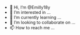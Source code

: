 - 👋 Hi, I’m @Emilly18y
- 👀 I’m interested in ...
- 🌱 I’m currently learning ...
- 💞️ I’m looking to collaborate on ...
- 📫 How to reach me ...

<!---
Emilly18y/Emilly18y is a ✨ special ✨ repository because its `README.md` (this file) appears on your GitHub profile.
You can click the Preview link to take a look at your changes.
--->
